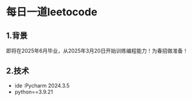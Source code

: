 # 每日一道leetocode
## 1.背景
即将在2025年6月毕业，从2025年3月20日开始训练编程能力！为春招做准备！
## 2.技术
  - ide :Pycharm 2024.3.5
  - python==3.9.21
